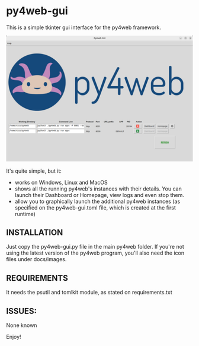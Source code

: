 # py4web-gui

This is a simple tkinter gui interface for the py4web framework.

![Alt text](./Screenshot.png?raw=true "Main window") 


It's quite simple, but it:

 * works on Windows, Linux and MacOS
 * shows all the running py4web's instances with their details. You can launch their Dashboard or Homepage, view logs and even stop them.
 * allow you to graphically launch the additional py4web instances (as specified on the py4web-gui.toml file, which is created at the first runtime)
 

## INSTALLATION

Just copy the py4web-gui.py file in the main py4web folder. If you're not using the latest version of the py4web program, you'll also need the icon files under docs/images.

## REQUIREMENTS

It needs the psutil and tomlkit module, as stated on requirements.txt

## ISSUES:

None known



Enjoy!



